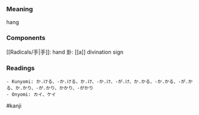 ### Meaning

hang

### Components

[[Radicals/手|手]]: hand 卦: [[a]] divination sign

### Readings

```
- Kunyomi: か.ける、-か.ける、か.け、-か.け、-が.け、か.かる、-か.かる、-が.かる、か.かり、-が.かり、かかり、-がかり
- Onyomi: カイ、ケイ
```

#kanji